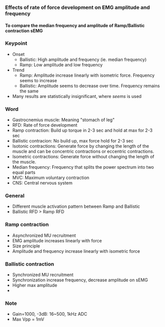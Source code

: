 ### Effects of rate of force development on EMG amplitude and frequency

#### To compare the median frequency and amplitude of Ramp/Ballistic contraction sEMG


### Keypoint
* Onset
    - Ballistic: High amplitude and frequency (ie. median frequency)
    - Ramp: Low amplitude and low frequency
* Trend
    - Ramp: Amplitude increase linearly with isometric force. Frequency seems to increase
    - Ballistic: Amplitude seems to decrease over time. Frequency remains the same
* Many results are statistically insignificant, where *seems* is used

### Word

* Gastrocnemius muscle: Meaning "stomach of leg"
* RFD: Rate of force development
* Ramp contraction: Build up torque in 2-3 sec and hold at max for 2-3 sec
* Ballistic contracion: No build up, max force hold for 2-3 sec
* Isotonic contractions: Generate force by changing the length of the muscle and can be concentric contractions or eccentric contractions.
* Isometric contractions: Generate force without changing the length of the muscle.
* Median frequency: Frequency that splits the power spectrum into two equal parts
* MVC: Maximum voluntary contraction
* CNS: Central nervous system

### General
* Different muscle activation pattern between Ramp and Ballistic
* Ballistic RFD > Ramp RFD

### Ramp contraction
* Asynchronized MU recruitment
* EMG amplitude increases linearly with force
* Size principle
* Amplitude and frequency increase linearly with isometric force


### Ballistic contraction
* Synchronized MU recruitment
* Synchronization increase frequency, decrease amplitude on sEMG
* Higher max amplitude
* 

### Note
* Gain=1000, -3dB: 16~500, 1kHz ADC
* Max Vpp = 1mV
